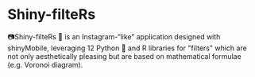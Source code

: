 # Shiny-filteRs
📷Shiny-filteRs 📸 is an Instagram-“like” application designed with shinyMobile, leveraging 12 Python 🐍 and R libraries for "filters" which are not only aesthetically pleasing but are based on mathematical formulae (e.g. Voronoi diagram).
